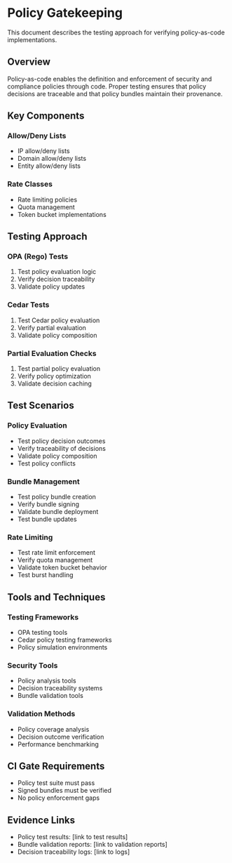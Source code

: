 # Policy Gatekeeping

This document describes the testing approach for verifying policy-as-code implementations.

## Overview

Policy-as-code enables the definition and enforcement of security and compliance policies through code. Proper testing ensures that policy decisions are traceable and that policy bundles maintain their provenance.

## Key Components

### Allow/Deny Lists
- IP allow/deny lists
- Domain allow/deny lists
- Entity allow/deny lists

### Rate Classes
- Rate limiting policies
- Quota management
- Token bucket implementations

## Testing Approach

### OPA (Rego) Tests
1. Test policy evaluation logic
2. Verify decision traceability
3. Validate policy updates

### Cedar Tests
1. Test Cedar policy evaluation
2. Verify partial evaluation
3. Validate policy composition

### Partial Evaluation Checks
1. Test partial policy evaluation
2. Verify policy optimization
3. Validate decision caching

## Test Scenarios

### Policy Evaluation
- Test policy decision outcomes
- Verify traceability of decisions
- Validate policy composition
- Test policy conflicts

### Bundle Management
- Test policy bundle creation
- Verify bundle signing
- Validate bundle deployment
- Test bundle updates

### Rate Limiting
- Test rate limit enforcement
- Verify quota management
- Validate token bucket behavior
- Test burst handling

## Tools and Techniques

### Testing Frameworks
- OPA testing tools
- Cedar policy testing frameworks
- Policy simulation environments

### Security Tools
- Policy analysis tools
- Decision traceability systems
- Bundle validation tools

### Validation Methods
- Policy coverage analysis
- Decision outcome verification
- Performance benchmarking

## CI Gate Requirements

- Policy test suite must pass
- Signed bundles must be verified
- No policy enforcement gaps

## Evidence Links

- Policy test results: [link to test results]
- Bundle validation reports: [link to validation reports]
- Decision traceability logs: [link to logs]